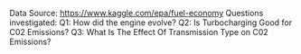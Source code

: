 Data Source: https://www.kaggle.com/epa/fuel-economy
Questions investigated:
Q1: How did the engine evolve?
Q2: Is Turbocharging Good for C02 Emissions?
Q3: What Is The Effect Of Transmission Type on C02 Emissions?